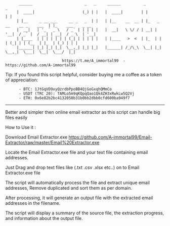 

          ______                       _   _     ______          _                           _
         |  ____|                     (_) | |   |  ____|        | |                         | |
         | |__     _ __ ___     __ _   _  | |   | |__    __  __ | |_   _ __    __ _    ___  | |_    ___    _ __
         |  __|   | '_ ` _ \   / _` | | | | |   |  __|   \ \/ / | __| | '__|  / _` |  / __| | __|  / _ \  | '__|
         | |____  | | | | | | | (_| | | | | |   | |____   >  <  | |_  | |    | (_| | | (__  | |_  | (_) | | |
         |______| |_| |_| |_|  \__,_| |_| |_|   |______| /_/\_\  \__| |_|     \__,_|  \___|  \__|  \___/  |_|

                             https://t.me/A_immortal99  -  https://github.com/A-immortal99

Tip: If you found this script helpful, consider buying me a coffee as a token of appreciation:

          - BTC: 1JtGqVD9xyQzrdbPpoBB4QjGoGxqhQMmCo
          - USDT (TRC 20): TAMLo5m9qKQpqQao1Qk4ZH3xRwkLw5Q2Vj
          - ETH: 0x6e82b2bc4132050b31b0bb2dbb0cfd600ba949f7

-----------------------------------------------------------------------------------------------------------------------

Better and simpler then online email extractor as this script can handle big files easily 

How to Use it :

Download Email Extractor.exe https://github.com/A-immortal99/Email-Extractor/raw/master/Email%20Extractor.exe

Locate the Email Extractor.exe file and your text file containing email addresses.

Just Drag and drop text files like (.txt .csv .xlsx  etc..) on to Email Extractor.exe file

The script will automatically process the file and extract unique email addresses, Remove duplicated and sort them as per domain.

After processing, it will generate an output file with the extracted email addresses in the filename.

The script will display a summary of the source file, the extraction progress, and information about the output file.


